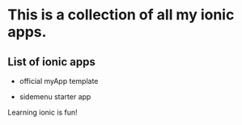 # This is a collection of all my ionic apps.

## List of ionic apps

* official myApp template

* sidemenu starter app

Learning ionic is fun!
